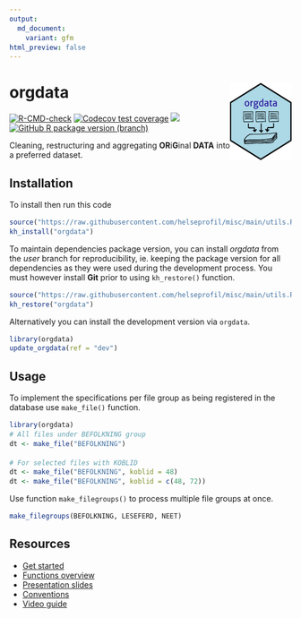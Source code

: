 ```yaml
---
output:
  md_document:
    variant: gfm
html_preview: false
---
```


<!-- README.md is generated from README.Rmd. Please edit that file -->



# orgdata <img src='man/figures/logo.png' align="right" width="110" height="138" />

<!-- badges: start -->

[![R-CMD-check](https://github.com/helseprofil/orgdata/workflows/R-CMD-check/badge.svg)](https://github.com/helseprofil/orgdata/actions)
[![Codecov test coverage](https://img.shields.io/codecov/c/github/helseprofil/orgdata?logo=codecov)](https://app.codecov.io/gh/helseprofil/orgdata?branch=main)
[![](https://img.shields.io/badge/lifecycle-stable-green.svg)](https://lifecycle.r-lib.org/articles/stages.html#stable)
[![GitHub R package version (branch)](https://img.shields.io/github/r-package/v/helseprofil/orgdata/dev)](https://github.com/helseprofil/orgdata)
<!-- badges: end -->





Cleaning, restructuring and aggregating **OR**i**G**inal **DATA** into a
preferred dataset.

## Installation

To install then run this code

```r
source("https://raw.githubusercontent.com/helseprofil/misc/main/utils.R")
kh_install("orgdata")
```

To maintain dependencies package version, you can install *orgdata* from the
*user* branch for reproducibility, ie. keeping the package version for all
dependencies as they were used during the development process. You must however
install **Git** prior to using `kh_restore()` function.

```r
source("https://raw.githubusercontent.com/helseprofil/misc/main/utils.R")
kh_restore("orgdata")
```

Alternatively you can install the development version via `orgdata`.

```r
library(orgdata)
update_orgdata(ref = "dev")
```

## Usage 

To implement the specifications per file group as being registered in the
database use `make_file()` function.

```r
library(orgdata)
# All files under BEFOLKNING group
dt <- make_file("BEFOLKNING")

# For selected files with KOBLID
dt <- make_file("BEFOLKNING", koblid = 48)
dt <- make_file("BEFOLKNING", koblid = c(48, 72))
```

Use function `make_filegroups()` to process multiple file groups at once.

```r
make_filegroups(BEFOLKNING, LESEFERD, NEET)

```

## Resources

- [Get started](https://helseprofil.github.io/orgdata/articles/get-started.html)
- [Functions overview](https://helseprofil.github.io/orgdata/reference/index.html)
- [Presentation slides](https://ybkamaleri.github.io/slides/2021-08-24-orgdata/#1)
- [Conventions](https://github.com/helseprofil/orgdata/blob/main/dev/standard.org)
- [Video guide](https://youtu.be/PhEQq4iWJCY)

